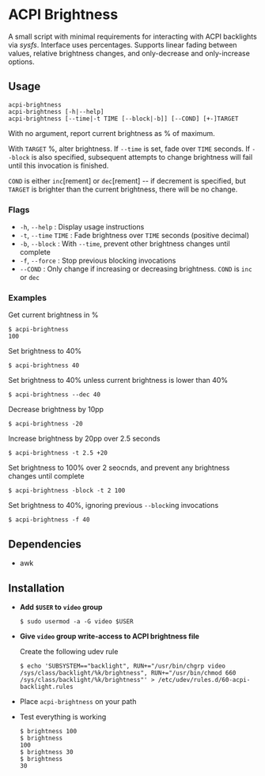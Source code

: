 # ACPI Brightness

A small script with minimal requirements for interacting with ACPI backlights
via *sysfs*. Interface uses percentages. Supports linear fading between values,
relative brightness changes, and only-decrease and only-increase options.

## Usage

    acpi-brightness
    acpi-brightness [-h|--help]
    acpi-brightness [--time|-t TIME [--block|-b]] [--COND] [+-]TARGET

With no argument, report current brightness as % of maximum.

With `TARGET` %, alter brightness. If `--time` is set, fade over `TIME` seconds.
If `--block` is also specified, subsequent attempts to change brightness will fail
until this invocation is finished.

`COND` is either `inc`[rement] or `dec`[rement] -- if decrement is specified,
but `TARGET` is brighter than the current brightness, there will be no change.

### Flags

* `-h`, `--help` : Display usage instructions
* `-t`, `--time` `TIME` : Fade brightness over `TIME` seconds (positive decimal)
* `-b`, `--block` : With `--time`, prevent other brightness changes until complete
* `-f`, `--force` : Stop previous blocking invocations
* `--COND` : Only change if increasing or decreasing brightness. `COND` is `inc` or `dec`

### Examples

Get current brightness in %

    $ acpi-brightness 
    100

Set brightness to 40%

    $ acpi-brightness 40

Set brightness to 40% unless current brightness is lower than 40%

    $ acpi-brightness --dec 40

Decrease brightness by 10pp

    $ acpi-brightness -20

Increase brightness by 20pp over 2.5 seconds

    $ acpi-brightness -t 2.5 +20

Set brightness to 100% over 2 seocnds, and prevent any brightness changes until
complete

    $ acpi-brightness -block -t 2 100

Set brightness to 40%, ignoring previous `--block`ing invocations

    $ acpi-brightness -f 40

## Dependencies

* awk

## Installation

* **Add `$USER` to `video` group**

      $ sudo usermod -a -G video $USER

* **Give `video` group write-access to ACPI brightness file**

  Create the following udev rule

      $ echo 'SUBSYSTEM=="backlight", RUN+="/usr/bin/chgrp video /sys/class/backlight/%k/brightness", RUN+="/usr/bin/chmod 660 /sys/class/backlight/%k/brightness"' > /etc/udev/rules.d/60-acpi-backlight.rules

* Place `acpi-brightness` on your path
* Test everything is working

      $ brightness 100
      $ brightness
      100
      $ brightness 30
      $ brightness
      30
